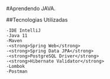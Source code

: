 #Aprendendo JAVA.

##Tecnologias Utilizadas


    -IDE IntelliJ
    -Java 11
    -Maven
    -<strong>Spring Web</strong>
    -<strong>Spring Data JPA</strong>
    -<strong>PostgreSQL Driver</strong>
    -<strong>Hibernate Validator</strong>
    -Lombok
    -Postman






